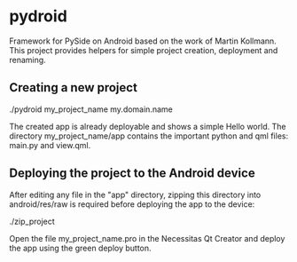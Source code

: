 pydroid
=======

Framework for PySide on Android based on the work of Martin Kollmann.
This project provides helpers for simple project creation, deployment and renaming.

Creating a new project
----------------------
./pydroid my_project_name my.domain.name

The created app is already deployable and shows a simple Hello world. The directory my_project_name/app contains the important python and qml files: main.py and view.qml.

Deploying the project to the Android device
-------------------------------------------
After editing any file in the "app" directory, zipping this directory into android/res/raw is required before deploying the app to the device:

./zip_project

Open the file my_project_name.pro in the Necessitas Qt Creator and deploy the app using the green deploy button.